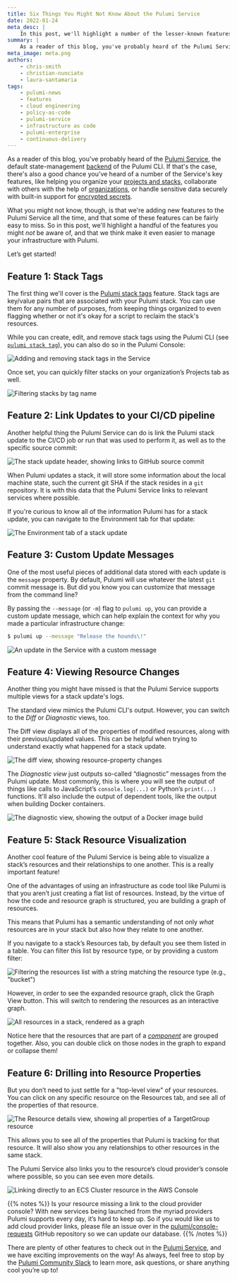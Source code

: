```yaml
---
title: Six Things You Might Not Know About the Pulumi Service
date: 2022-01-24
meta_desc: |
    In this post, we'll highlight a number of the lesser-known features of the Pulumi Service that make it even easier to manage your infrastructure with Pulumi.
summary: |
    As a reader of this blog, you've probably heard of the Pulumi Service, the default state-management backend of the Pulumi CLI, and if that's the case, there's a good chance you've also heard of many of its key features. But did you know we're adding new features to the Service all the time---some of which are incredibly easy to miss? In this post, we'll highlight a few of those lesser-known features that we think make it even easier to manage your infrastructure with Pulumi.
meta_image: meta.png
authors:
    - chris-smith
    - christian-nunciato
    - laura-santamaria
tags:
    - pulumi-news
    - features
    - cloud engineering
    - policy-as-code
    - pulumi-service
    - infrastructure as code
    - pulumi-enterprise
    - continuous-delivery
---
```


As a reader of this blog, you've probably heard of the [Pulumi Service](/product/pulumi-service/), the default state-management [backend](/docs/concepts/state/) of the Pulumi CLI. If that's the case, there's also a good chance you've heard of a number of the Service's key features, like helping you organize your [projects and stacks](/docs/intro/pulumi-cloud/projects-and-stacks/), collaborate with others with the help of [organizations](/docs/intro/pulumi-cloud/organizations/), or handle sensitive data securely with built-in support for [encrypted secrets](https://www.pulumi.com/docs/concepts/secrets/).

What you might not know, though, is that we're adding new features to the Pulumi Service all the time, and that some of these features can  be fairly easy to miss. So in this post, we'll highlight a handful of the features you might _not_ be aware of, and that we think make it even easier to manage your infrastructure with Pulumi.

Let’s get started!

## Feature 1: Stack Tags

The first thing we'll cover is the [Pulumi stack tags](/docs/concepts/stack#stack-tags) feature. Stack tags are key/value pairs that are associated with your Pulumi stack. You can use them for any number of purposes, from keeping things organized to even flagging whether or not it's okay for a script to reclaim the stack's resources.

While you can create, edit, and remove stack tags using the Pulumi CLI (see [`pulumi stack tag`](/docs/reference/cli/pulumi_stack_tag)), you can also do so in the Pulumi Console:

![Adding and removing stack tags in the Service ](https://user-images.githubusercontent.com/274700/150612443-b0b187e1-6329-42ca-816f-01de1bc5d4ff.gif)

Once set, you can quickly filter stacks on your organization’s Projects tab as well.

![Filtering stacks by tag name](https://user-images.githubusercontent.com/274700/150613454-1554b763-2e8b-42e9-80ce-e629048bb1b9.png)

## Feature 2: Link Updates to your CI/CD pipeline

Another helpful thing the Pulumi Service can do is link the Pulumi stack update to the CI/CD job or run that was used to perform it, as well as to the specific source commit:

![The stack update header, showing links to GitHub source commit](https://user-images.githubusercontent.com/274700/150612892-f8e84597-2ce2-4687-8acc-236a57f6c6a4.png)

When Pulumi updates a stack, it will store some information about the local machine state, such the current git SHA if the stack resides in a `git` repository. It is with this data that the Pulumi Service links to relevant services where possible.

If you're curious to know all of the information Pulumi has for a stack update, you can navigate to the Environment tab for that update:

![The Environment tab of a stack update](https://user-images.githubusercontent.com/274700/150613104-510c755f-180e-4f0c-a2cb-e9f9816649e6.png)

## Feature 3: Custom Update Messages

One of the most useful pieces of additional data stored with each update is the `message` property. By default, Pulumi will use whatever the latest `git` commit message is. But did you know you can customize that message from the command line?

By passing the `--message` (or `-m`) flag to `pulumi up`, you can provide a custom update message, which can help explain the context for why you made a particular infrastructure change:

```bash
$ pulumi up --message "Release the hounds\!"
```

![An update in the Service with a custom message](https://user-images.githubusercontent.com/274700/150614494-b1c6aef1-aed0-4de5-a815-f4f8ddcef48a.png)

## Feature 4: Viewing Resource Changes

Another thing you might have missed is that the Pulumi Service supports multiple views for a stack update's logs.

The standard view mimics the Pulumi CLI's output. However, you can switch to the _Diff_ or _Diagnostic_ views, too.

The Diff view displays all of the properties of modified resources, along with their previous/updated values. This can be helpful when trying to understand exactly what happened for a stack update.

![The diff view, showing resource-property changes](https://user-images.githubusercontent.com/274700/150618931-5881cc70-36ab-4e46-b01c-53c13b8edfa1.png)

The _Diagnostic view_ just outputs so-called “diagnostic” messages from the Pulumi update. Most commonly, this is where you will see the output of things like calls to JavaScript’s `console.log(...)` or Python’s `print(...)` functions. It'll also include the output of dependent tools, like the output when building Docker containers.

![The diagnostic view, showing the output of a Docker image build](https://user-images.githubusercontent.com/274700/150619125-8067b1c6-843d-4f52-999c-69f8e184870e.png)

## Feature 5: Stack Resource Visualization

Another cool feature of the Pulumi Service is being able to visualize a stack’s resources and their relationships to one another. This is a really important feature!

One of the advantages of using an infrastructure as code tool like Pulumi is that you aren’t just creating a flat list of resources. Instead, by the virtue of how the code and resource graph is structured, you are building a graph of resources.

This means that Pulumi has a semantic understanding of not only _what_ resources are in your stack but also how they relate to one another.

If you navigate to a stack’s Resources tab, by default you see them listed in a table. You can filter this list by resource type, or by providing a custom filter:

![Filtering the resources list with a string matching the resource type (e.g., "bucket")](https://user-images.githubusercontent.com/274700/150619318-9d452d1f-dc30-4907-af6a-9941c4c5fa68.png)

However, in order to see the expanded resource graph, click the Graph View button. This will switch to rendering the resources as an interactive graph.

![All resources in a stack, rendered as a graph](https://user-images.githubusercontent.com/274700/150619812-e32419b9-db31-489f-b132-df59b4da2c9f.png)

Notice here that the resources that are part of a [_component_](https://www.pulumi.com/docs/concepts/resources/#components) are grouped together. Also, you can double click on those nodes in the graph to expand or collapse them!

## Feature 6: Drilling into Resource Properties

But you don’t need to just settle for a "top-level view" of your resources. You can click on any specific resource on the Resources tab, and see all of the properties of that resource.

![The Resource details view, showing all properties of a TargetGroup resource](https://user-images.githubusercontent.com/274700/150619959-7025d772-14e5-45a7-b660-78a1fc8d769b.png)

This allows you to see all of the properties that Pulumi is tracking for that resource. It will also show you any relationships to other resources in the same stack.

The Pulumi Service also links you to the resource’s cloud provider’s console where possible, so you can see even more details.

![Linking directly to an ECS Cluster resource in the AWS Console](https://user-images.githubusercontent.com/274700/150620181-be3e7a09-3630-4898-89fa-7c7b775e1d35.png)

{{% notes %}}
Is your resource missing a link to the cloud provider console? With new services being launched from the myriad providers Pulumi supports every day, it’s hard to keep up. So if you would like us to add cloud provider links, please file an issue over in the [pulumi/console-requests](https://github.com/pulumi/console-requests/) GitHub repository so we can update our database.
{{% /notes %}}

There are plenty of other features to check out in the [Pulumi Service](/product/pulumi-service/), and we have exciting improvements on the way! As always, feel free to stop by the [Pulumi Community Slack](https://slack.pulumi.com) to learn more, ask questions, or share anything cool you’re up to!
